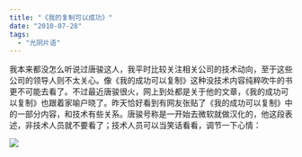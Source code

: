 ```yaml
---
title: "《我的复制可以成功》"
date: "2010-07-28"
tags: 
  - "光阴片语"
---
```


我本来都没怎么听说过唐骏这人，我平时比较关注相关公司的技术动向，至于这些公司的领导人则不太关心。像《我的成功可以复制》这种没技术内容纯粹吹牛的书更不可能去看了。不过最近唐骏很火，网上到处都是关于他的文章，《我的成功可以复制》也跟着家喻户晓了。昨天恰好看到有网友张贴了《我的成功可以复制》中的一部分内容，和技术有些关系。唐骏号称是一开始去微软就做汉化的，他这段表述，非技术人员就不要看了；技术人员可以当笑话看看，调节一下心情：

![](http://ruanqizhen.wordpress.com/wp-content/uploads/2010/07/c8938eafef15de85eb0af9e8b029caa7.png?w=300)
